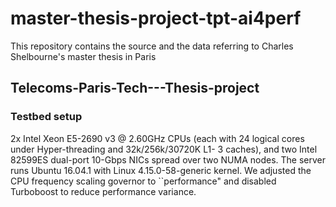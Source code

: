 # master-thesis-project-tpt-ai4perf
This repository contains the source and the data referring to Charles Shelbourne's master thesis in Paris

## Telecoms-Paris-Tech---Thesis-project




### Testbed setup
2x Intel Xeon E5-2690 v3 @ 2.60GHz CPUs (each with 24 logical cores under Hyper-threading and 32k/256k/30720K L1- 3 caches), and two Intel 82599ES dual-port 10-Gbps NICs spread over two NUMA nodes. The server runs Ubuntu 16.04.1 with Linux 4.15.0-58-generic kernel. We adjusted the CPU frequency scaling governor to ``performance" and disabled Turboboost to reduce performance variance.
